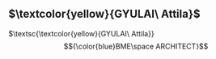 ## $\textcolor{yellow}{GYULAI\ Attila}$
$\textsc{\textcolor{yellow}{GYULAI\ Attila}}
$${\color{blue}BME\space ARCHITECT}$$
<!--
## Hi there 👋
-->

<!--
**aaagiillttuy/aaagiillttuy** is a ✨ _special_ ✨ repository because its `README.md` (this file) appears on your GitHub profile.

Here are some ideas to get you started:

- 🔭 I’m currently working on ...
- 🌱 I’m currently learning ...
- 👯 I’m looking to collaborate on ...
- 🤔 I’m looking for help with ...
- 💬 Ask me about ...
- 📫 How to reach me: ...
- 😄 Pronouns: ...
- ⚡ Fun fact: ...
-->

